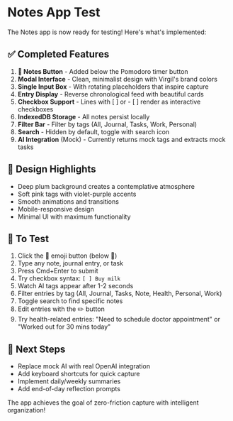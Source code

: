 # Notes App Test

The Notes app is now ready for testing! Here's what's implemented:

## ✅ Completed Features

1. **📝 Notes Button** - Added below the Pomodoro timer button
2. **Modal Interface** - Clean, minimalist design with Virgil's brand colors
3. **Single Input Box** - With rotating placeholders that inspire capture
4. **Entry Display** - Reverse chronological feed with beautiful cards
5. **Checkbox Support** - Lines with [ ] or - [ ] render as interactive checkboxes
6. **IndexedDB Storage** - All notes persist locally
7. **Filter Bar** - Filter by tags (All, Journal, Tasks, Work, Personal)
8. **Search** - Hidden by default, toggle with search icon
9. **AI Integration** (Mock) - Currently returns mock tags and extracts mock tasks

## 🎨 Design Highlights

- Deep plum background creates a contemplative atmosphere
- Soft pink tags with violet-purple accents
- Smooth animations and transitions
- Mobile-responsive design
- Minimal UI with maximum functionality

## 🧪 To Test

1. Click the 📝 emoji button (below 🍅)
2. Type any note, journal entry, or task
3. Press Cmd+Enter to submit
4. Try checkbox syntax: `[ ] Buy milk`
5. Watch AI tags appear after 1-2 seconds
6. Filter entries by tag (All, Journal, Tasks, Note, Health, Personal, Work)
7. Toggle search to find specific notes
8. Edit entries with the ✏️ button
9. Try health-related entries: "Need to schedule doctor appointment" or "Worked out for 30 mins today"

## 🚀 Next Steps

- Replace mock AI with real OpenAI integration
- Add keyboard shortcuts for quick capture
- Implement daily/weekly summaries
- Add end-of-day reflection prompts

The app achieves the goal of zero-friction capture with intelligent organization!
